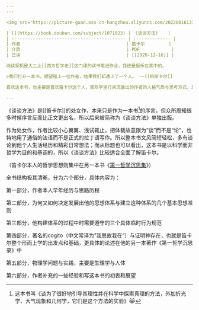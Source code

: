 ```yaml
---
---

<img src='https://picture-guan.oss-cn-hangzhou.aliyuncs.com/20220816133727.png' class="bookCover"/>

| [](https://book.douban.com/subject/1071023) | 《谈谈方法》   |
| :------------------------------------------ | :------------- |
| 作者                                        | 笛卡尔         |
| 介质                                        | PDF            |
| 已读                                        | [[2020-12-16]] |

阅读契机是大二上[[西方哲学史]]这门课的读书笔记作业，我还是挺乐在其中的。

>我们打开一本书，期望碰上一位作者，结果我们却遇上了一个人。 ——[[帕斯卡尔]]

喜欢这本书，也主要是喜欢笛卡尔这个人，喜欢字里行间流露出的作者的人格气质与思考方式，总而言之，有什么比听一个聪明又谦卑耐心的人谈话更舒适的事呢？

---
```


《谈谈方法》是[[笛卡尔]]的处女作，本来只是作为一本书[^1]的序言，但众所周知很多时候序言反而比正文更出名，所以后来被简称为《谈谈方法》单独出版。

[^1]: 这本书叫《谈为了很好地引导其理性并在科学中探索真理的方法，外加折光学、大气现象和几何学，它们是这个方法的实验》😹

作为处女作，作者比较小心翼翼、浅试辄止，把体裁故意限为“谈”而不是“论”，也特地用了通俗的法语而不是正式的拉丁语写作。所以整本书文风简短轻松，多有谈论到他个人生活经历和精彩日常想法；而从标题也可以看出，这本书是以科学而非哲学为目的和基调的，所以《谈谈方法》比较适合全面了解笛卡尔。

（笛卡尔本人的哲学思想则集中在另一本书《[第一哲学沉思集](https://www.douban.com/link2/?url=https%3A%2F%2Fbook.douban.com%2Fsubject%2F1076280%2F&query=%E7%AC%9B%E5%8D%A1%E5%B0%94&cat_id=1001&type=search&pos=1)》）

全书结构极其清晰，分为六个部分，具体内容为：

第一部分，作者本人早年经历与思路历程

第二部分，为何又如何决定发展出他的思想体系与建立这种体系的几个基本思想准则

第三部分，他构建体系的过程中时需要遵守的三个具体临时行为规范

第四部分，著名的cogito（中文常译为”我思故我在“）与证明神存在，也就是笛卡尔整个形而上学的出发点和基础，更具体的论述在他的另一本著作《第一哲学沉思录》中

第五部分，物理学问题与实践，主要是生理学与人体

第六部分，作者补充的一些经验和写这本书的初衷和展望


